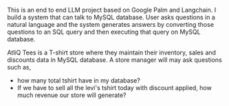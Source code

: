 This is an end to end LLM project based on Google Palm and Langchain. I build a system that can talk to MySQL database. User asks questions in a natural language and the system generates answers by converting those questions to an SQL query and then executing that query on MySQL database. 

AtliQ Tees is a T-shirt store where they maintain their inventory, sales and discounts data in MySQL database. A store manager will may ask questions such as,

- how many total tshirt have in my database?
- If we have to sell all the levi's tshirt today with discount applied, how much revenue our store will generate?
